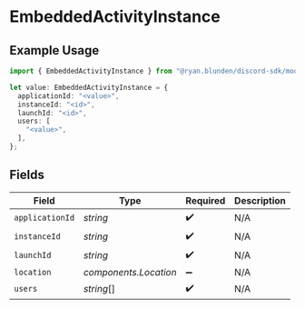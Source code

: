 # EmbeddedActivityInstance

## Example Usage

```typescript
import { EmbeddedActivityInstance } from "@ryan.blunden/discord-sdk/models/components";

let value: EmbeddedActivityInstance = {
  applicationId: "<value>",
  instanceId: "<id>",
  launchId: "<id>",
  users: [
    "<value>",
  ],
};
```

## Fields

| Field                 | Type                  | Required              | Description           |
| --------------------- | --------------------- | --------------------- | --------------------- |
| `applicationId`       | *string*              | :heavy_check_mark:    | N/A                   |
| `instanceId`          | *string*              | :heavy_check_mark:    | N/A                   |
| `launchId`            | *string*              | :heavy_check_mark:    | N/A                   |
| `location`            | *components.Location* | :heavy_minus_sign:    | N/A                   |
| `users`               | *string*[]            | :heavy_check_mark:    | N/A                   |
